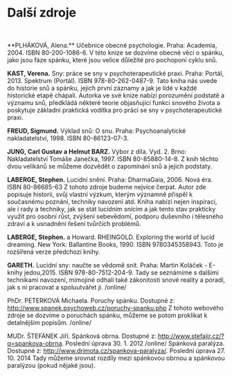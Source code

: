 <h1>Další zdroje</h1>
<br>
<p>
**PLHÁKOVÁ, Alena.** Učebnice obecné psychologie. Praha: Academia, 2004. ISBN 80-200-1086-6. V této knize se dozvíme obecné věci o spánku, jako jsou fáze spánku, které jsou velice důležité pro pochoponí cyklu snů. 

**KAST, Verena.** Sny: práce se sny v psychoterapeutické praxi. Praha: Portál, 2013. Spektrum (Portál). ISBN 978-80-262-0487-9. Tato kniha nás uvede do historie snů a spánku, jejich první záznamy a jak je lidé v každé historické etapě chápali. Autorka ve své knize nabízí porozumění podstatě a významu snů, předkládá některé teorie objasňující funkci snového života a poskytuje základní praktická vodítka pro práci se sny v psychoterapeutické praxi. 

**FREUD, Sigmund.** Výklad snů: O snu. Praha: Psychoanalytické nakladatelství, 1998. ISBN 80-86123-07-3. 

**JUNG, Carl Gustav a Helmut BARZ.** Výbor z díla. Vyd. 2. Brno: Nakladatelství Tomáše Janečka, 1997. ISBN 80-85880-14-8. Z knih těchto dvou velikánů se můžeme dozvědět o zapomínání snů a jejich podstaty. 

**LABERGE, Stephen.** Lucidní snění. Praha: DharmaGaia, 2006. Nová éra. ISBN 80-86685-63 Z tohoto zdroje budeme nejvíce čerpat. Autor zde popisuje historii, svůj vlastní výzkum, kterým významně přispěl k současnému poznání, techniky navození atd. Kniha nabízí nejen inspiraci, ale i rady a techniky, jak se stát lucidním snícím a jak tento stav prakticky využít pro osobní růst, zvýšení sebevědomí, podporu duševního i tělesného zdraví a k usnadnění řešení tvůrčích problémů. 

**LABERGE, Stephen.** a Howard. RHEINGOLD. Exploring the world of lucid dreaming. New York: Ballantine Books, 1990. ISBN 9780345358943. Toto je rozšířená verze předchozí knihy. 

**GARETH.** Lucidní sny: naučte se vědomě snít. Praha: Martin Koláček - E-knihy jedou,2015. ISBN 978-80-7512-204-9. Tady se seznámíme s dalšími technikami navození, mimojiné odhalí také zákonitosti snové reality a poradí, jak s ní pracovat a spoluutvářet ji. /online/ 

PhDr. PETERKOVÁ Michaela. Poruchy spánku. Dostupné z: http://www.spanek.psychoweb.cz/poruchy-spanku.php Z tohoto webového zdroje se dozvíme o poruchách spánku, můžeme se potom proklikat k detalnějším popisům. /online/ 

MUDr. ŠTEFÁNEK Jiří. Spánková obrna. Dostupné z: http://www.stefajir.cz/?q=spankova-obrna. Poslední úprava 30. 1. 2012 /online/ Spánková paralýza. Dostupné z: http://www.drimota.cz/spankova-paralyza/. Poslední úprava 27. 10. 2014 Tady můžeme srovnat rozdíly mezi spánkovou obrnou a spánkovou paralýzou (pokud nějaké jsou).
</p>